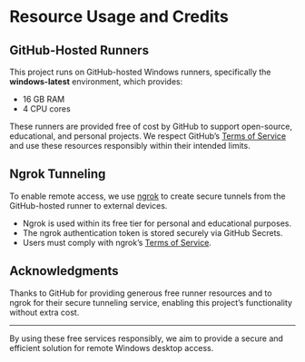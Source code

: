 # Resource Usage and Credits

## GitHub-Hosted Runners

This project runs on GitHub-hosted Windows runners, specifically the **windows-latest** environment, which provides:

- 16 GB RAM  
- 4 CPU cores  

These runners are provided free of cost by GitHub to support open-source, educational, and personal projects. We respect GitHub’s [Terms of Service](https://docs.github.com/en/site-policy/github-terms/github-terms-of-service) and use these resources responsibly within their intended limits.

## Ngrok Tunneling

To enable remote access, we use [ngrok](https://ngrok.com/) to create secure tunnels from the GitHub-hosted runner to external devices.

- Ngrok is used within its free tier for personal and educational purposes.
- The ngrok authentication token is stored securely via GitHub Secrets.
- Users must comply with ngrok’s [Terms of Service](https://ngrok.com/tos).

## Acknowledgments

Thanks to GitHub for providing generous free runner resources and to ngrok for their secure tunneling service, enabling this project’s functionality without extra cost.

---

By using these free services responsibly, we aim to provide a secure and efficient solution for remote Windows desktop access.
